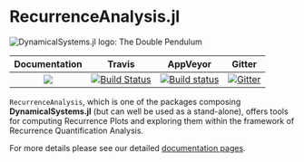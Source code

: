 # RecurrenceAnalysis.jl

![DynamicalSystems.jl logo: The Double Pendulum](https://i.imgur.com/nFQFdB0.gif)

| **Documentation**   |  **Travis**     | **AppVeyor** | Gitter |
|:--------:|:-------------------:|:-----:|:-----:|
|[![](https://img.shields.io/badge/docs-latest-blue.svg)](https://JuliaDynamics.github.io/DynamicalSystems.jl/latest) | [![Build Status](https://travis-ci.org/JuliaDynamics/RecurrenceAnalysis.jl.svg?branch=master)](https://travis-ci.org/JuliaDynamics/RecurrenceAnalysis.jl) | [![Build status](https://ci.appveyor.com/api/projects/status/65k2o504pe737rqu/branch/master?svg=true)](https://ci.appveyor.com/project/JuliaDynamics/recurrenceanalysis-jl/branch/master) | [![Gitter](https://img.shields.io/gitter/room/nwjs/nw.js.svg)](https://gitter.im/JuliaDynamics/Lobby)

`RecurrenceAnalysis`, which is one of the packages composing **DynamicalSystems.jl** (but can well be used as a stand-alone), offers tools for computing Recurrence Plots and exploring them within the framework of Recurrence Quantification Analysis.

For more details please see our detailed [documentation pages](https://juliadynamics.github.io/DynamicalSystems.jl/latest/#recurrenceanalysis).
